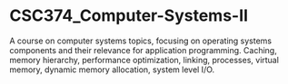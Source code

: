 # CSC374_Computer-Systems-II

A course on computer systems topics, focusing on operating systems components and their relevance for application programming. Caching, memory hierarchy, performance optimization, linking, processes, virtual memory, dynamic memory allocation, system level I/O.
